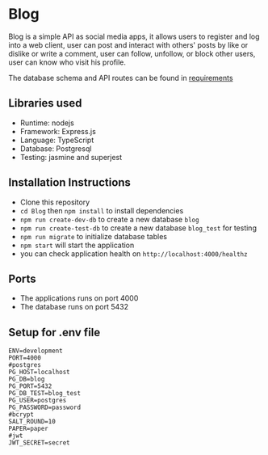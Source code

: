 # Blog

Blog is a simple API as social media apps, it allows users to register and log into a web client, user can post and interact with others' posts by like or dislike or write a comment, user can follow, unfollow, or block other users, user can know who visit his profile.

The database schema and API routes can be found in [requirements](./requirements.md)

## Libraries used

- Runtime: nodejs
- Framework: Express.js
- Language: TypeScript
- Database: Postgresql
- Testing: jasmine and superjest

## Installation Instructions

- Clone this repository
- `cd Blog` then `npm install` to install dependencies
- `npm run create-dev-db` to create a new database `blog`
- `npm run create-test-db` to create a new database `blog_test` for testing
- `npm run migrate` to initialize database tables
- `npm start` will start the application
- you can check application health on `http://localhost:4000/healthz`

## Ports

- The applications runs on port 4000
- The database runs on port 5432

## Setup for .env file

```
ENV=development
PORT=4000
#postgres
PG_HOST=localhost
PG_DB=blog
PG_PORT=5432
PG_DB_TEST=blog_test
PG_USER=postgres
PG_PASSWORD=password
#bcrypt
SALT_ROUND=10
PAPER=paper
#jwt
JWT_SECRET=secret
```
